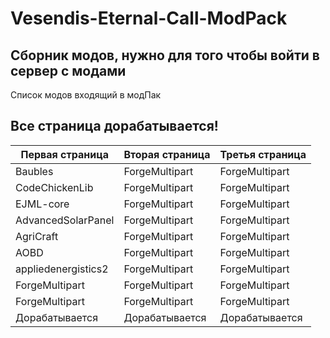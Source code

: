 # Vesendis-Eternal-Call-ModPack
## Сборник модов, нужно для того чтобы войти в сервер с модами

Список модов входящий в модПак

Все страница дорабатывается!
---
Первая страница   | Вторая страница   |   Третья страница
--- | --- | ---
| Baubles      | ForgeMultipart | ForgeMultipart |
| CodeChickenLib | ForgeMultipart | ForgeMultipart |
| EJML-core | ForgeMultipart | ForgeMultipart |
| AdvancedSolarPanel | ForgeMultipart | ForgeMultipart |
| AgriCraft | ForgeMultipart | ForgeMultipart |
| AOBD | ForgeMultipart | ForgeMultipart |
| appliedenergistics2 | ForgeMultipart | ForgeMultipart |
| ForgeMultipart | ForgeMultipart | ForgeMultipart |
| ForgeMultipart | ForgeMultipart | ForgeMultipart |
Дорабатывается | Дорабатывается | Дорабатывается

